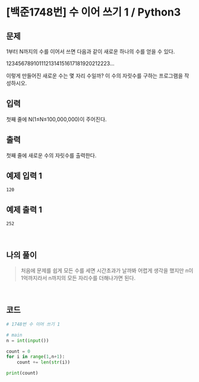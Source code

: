 # [백준1748번] 수 이어 쓰기 1 / Python3

## 문제

1부터 N까지의 수를 이어서 쓰면 다음과 같이 새로운 하나의 수를 얻을 수 있다.

1234567891011121314151617181920212223...

이렇게 만들어진 새로운 수는 몇 자리 수일까? 이 수의 자릿수를 구하는 프로그램을 작성하시오.

## 입력

첫째 줄에 N(1≤N≤100,000,000)이 주어진다.

## 출력

첫째 줄에 새로운 수의 자릿수를 출력한다.

## 예제 입력 1 

```
120
```

## 예제 출력 1 

```
252
```

<br>

## 나의 풀이

> 처음에 문제를 쉽게 모든 수를 세면 시간초과가 날까봐 어렵게 생각을 했지만 n이 1억까지라서 n까지의 모든 자리수를 더해나가면 된다.

<br>

## 코드

```python
# 1748번 수 이어 쓰기 1

# main
n = int(input())

count = 0
for i in range(1,n+1):
    count += len(str(i))

print(count)
```

